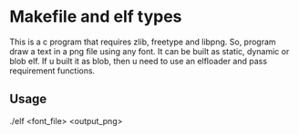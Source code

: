 # Makefile and elf types
This is a c program that requires zlib, freetype and libpng. So, program draw a text in a png file using any font. It can be built as static, dynamic or blob elf. If u built it as blob, then u need to 
use an elfloader and pass requirement functions.

## Usage
./elf <font_file> <output_png> <text>
